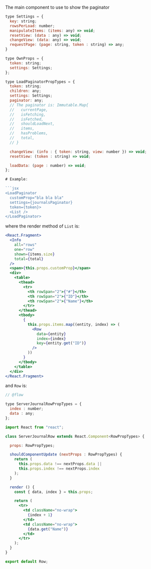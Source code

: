 The main component to use to show the paginator

```jsx
type Settings = {
  key: string;
  rowsPerLoad: number;
  manipulateItems: (items: any) => void;
  resetView: (data : any) => void;
  changeView: (data: any) => void;
  requestPage: (page: string, token : string) => any;
}

type OwnProps = {
  token: string;
  settings: Settings;
};

type LoadPaginatorPropTypes = {
  token: string;
  children: any;
  settings: Settings;
  paginator: any;
  // The paginator is: Immutable.Map{
  //   currentPage,
  //   isFetching,
  //   isFetched,
  //   shouldLoadNext,
  //   items,
  //   hasProblems,
  //   total,
  // }

  changeView: (info : { token: string, view: number }) => void;
  resetView: (token : string) => void;

  loadData: (page : number) => void;
};

# Example:

```jsx
<LoadPaginator
  customProp="bla bla bla"
  settings={journalsPaginator}
  token={token}>
  <List />
</LoadPaginator>
```

where the render method of `List` is:

```jsx
<React.Fragment>
  <Info
    all="rows"
    one="row"
    shown={items.size}
    total={total}
  />
  <span>{this.props.customProp}</span>
  <div>
    <table>
      <thead>
        <tr>
          <th rowSpan="2">{"#"}</th>
          <th rowSpan="2">{"ID"}</th>
          <th rowSpan="2">{"Name"}</th>
        </tr>
      </thead>
      <tbody>
        {
          this.props.items.map((entity, index) => (
            <Row
              data={entity}
              index={index}
              key={entity.get("ID")}
            />
          ))
        }
      </tbody>
    </table>
  </div>
</React.Fragment>
```

and `Row` is:

```jsx
// @flow

type ServerJournalRowPropTypes = {
  index : number;
  data : any;
};

import React from "react";

class ServerJournalRow extends React.Component<RowPropTypes> {

  props: RowPropTypes;

  shouldComponentUpdate (nextProps : RowPropTypes) {
    return (
      this.props.data !== nextProps.data ||
      this.props.index !== nextProps.index
    );
  }

  render () {
    const { data, index } = this.props;

    return (
      <tr>
        <td className="no-wrap">
          {index + 1}
        </td>
        <td className="no-wrap">
          {data.get("Name")}
        </td>
      </tr>
    );
  }
}

export default Row;
```
